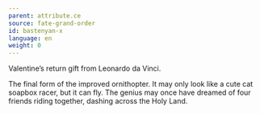 ```yaml
---
parent: attribute.ce
source: fate-grand-order
id: bastenyan-x
language: en
weight: 0
---
```


Valentine’s return gift from Leonardo da Vinci.

The final form of the improved ornithopter. It may only look like a cute cat soapbox racer, but it can fly.
The genius may once have dreamed of four friends riding together, dashing across the Holy Land.
